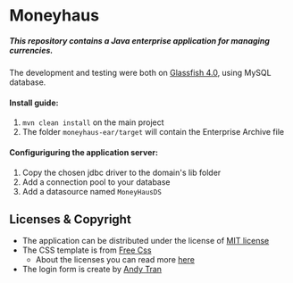 # Moneyhaus
##### This repository contains a Java enterprise application for managing currencies.
The development and testing were both on [Glassfish 4.0](https://glassfish.java.net/download-archive.html), using MySQL database.

#### Install guide:

1. `mvn clean install` on the main project
2. The folder `moneyhaus-ear/target` will contain the Enterprise Archive file

#### Configuriguring the application server:
1. Copy the chosen jdbc driver to the domain's lib folder
1. Add a connection pool to your database
1. Add a datasource named `MoneyHausDS`

## Licenses & Copyright
+ The application can be distributed under the license of [MIT license](https://opensource.org/licenses/MIT)
+ The CSS template is from [Free Css](http://www.free-css.com)
    + About the licenses you can read more [here](http://www.free-css.com/copyright#terms-of-use)
+ The login form is create by [Andy Tran](http://andytran.me/)
